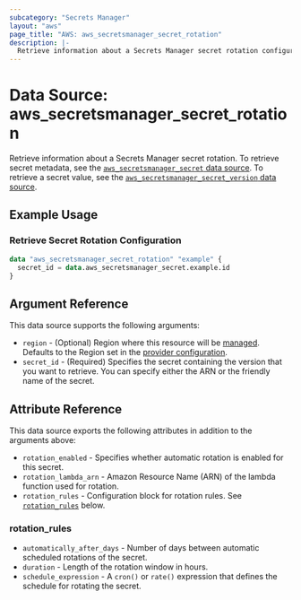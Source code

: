 ```yaml
---
subcategory: "Secrets Manager"
layout: "aws"
page_title: "AWS: aws_secretsmanager_secret_rotation"
description: |-
  Retrieve information about a Secrets Manager secret rotation configuration
---
```


# Data Source: aws_secretsmanager_secret_rotation

Retrieve information about a Secrets Manager secret rotation. To retrieve secret metadata, see the [`aws_secretsmanager_secret` data source](/docs/providers/aws/d/secretsmanager_secret.html). To retrieve a secret value, see the [`aws_secretsmanager_secret_version` data source](/docs/providers/aws/d/secretsmanager_secret_version.html).

## Example Usage

### Retrieve Secret Rotation Configuration

```terraform
data "aws_secretsmanager_secret_rotation" "example" {
  secret_id = data.aws_secretsmanager_secret.example.id
}
```

## Argument Reference

This data source supports the following arguments:

* `region` - (Optional) Region where this resource will be [managed](https://docs.aws.amazon.com/general/latest/gr/rande.html#regional-endpoints). Defaults to the Region set in the [provider configuration](https://registry.terraform.io/providers/hashicorp/aws/latest/docs#aws-configuration-reference).
* `secret_id` - (Required) Specifies the secret containing the version that you want to retrieve. You can specify either the ARN or the friendly name of the secret.

## Attribute Reference

This data source exports the following attributes in addition to the arguments above:

* `rotation_enabled` - Specifies whether automatic rotation is enabled for this secret.
* `rotation_lambda_arn` - Amazon Resource Name (ARN) of the lambda function used for rotation.
* `rotation_rules` - Configuration block for rotation rules. See [`rotation_rules`](#rotation_rules) below.

### rotation_rules

* `automatically_after_days` - Number of days between automatic scheduled rotations of the secret.
* `duration` - Length of the rotation window in hours.
* `schedule_expression` - A `cron()` or `rate()` expression that defines the schedule for rotating the secret.
